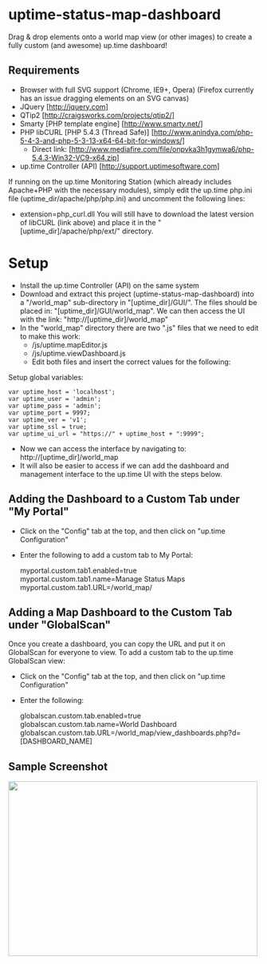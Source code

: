 uptime-status-map-dashboard
===========================
Drag & drop elements onto a world map view (or other images) to create a fully custom (and awesome) up.time dashboard!

Requirements
----------------
* Browser with full SVG support (Chrome, IE9+, Opera) (Firefox currently has an issue dragging elements on an SVG canvas)
* JQuery [http://jquery.com]
* QTip2 [http://craigsworks.com/projects/qtip2/]
* Smarty [PHP template engine] [http://www.smarty.net/]
* PHP libCURL [PHP 5.4.3 (Thread Safe)] [http://www.anindya.com/php-5-4-3-and-php-5-3-13-x64-64-bit-for-windows/]
	* Direct link: [http://www.mediafire.com/file/onpvka3h1gymwa6/php-5.4.3-Win32-VC9-x64.zip]
* up.time Controller (API) [http://support.uptimesoftware.com]


If running on the up.time Monitoring Station (which already includes Apache+PHP with the necessary modules), simply edit the up.time php.ini file (uptime_dir/apache/php/php.ini) and uncomment the following lines:
* extension=php_curl.dll
You will still have to download the latest version of libCURL (link above) and place it in the "[uptime_dir]/apache/php/ext/" directory.

Setup
=================
* Install the up.time Controller (API) on the same system
* Download and extract this project (uptime-status-map-dashboard) into a "/world_map" sub-directory in "[uptime_dir]/GUI/". The files should be placed in: "[uptime_dir]/GUI/world_map". We can then access the UI with the link: "http://[uptime_dir]/world_map"
* In the "world_map" directory there are two ".js" files that we need to edit to make this work:
	* /js/uptime.mapEditor.js
	* /js/uptime.viewDashboard.js
	* Edit both files and insert the correct values for the following:

Setup global variables:

	var uptime_host = 'localhost';
	var uptime_user = 'admin';
	var uptime_pass = 'admin';
	var uptime_port = 9997;
	var uptime_ver = 'v1';
	var uptime_ssl = true;
	var uptime_ui_url = "https://" + uptime_host + ":9999";

* Now we can access the interface by navigating to: http://[uptime_dir]/world_map
* It will also be easier to access if we can add the dashboard and management interface to the up.time UI with the steps below.


Adding the Dashboard to a Custom Tab under "My Portal"
------------------------------------------------------
* Click on the "Config" tab at the top, and then click on "up.time Configuration"
* Enter the following to add a custom tab to My Portal:

	myportal.custom.tab1.enabled=true
	myportal.custom.tab1.name=Manage Status Maps
	myportal.custom.tab1.URL=/world_map/


Adding a Map Dashboard to the Custom Tab under "GlobalScan"
-----------------------------------------------------------
Once you create a dashboard, you can copy the URL and put it on GlobalScan for everyone to view. To add a custom tab to the up.time GlobalScan view:
* Click on the "Config" tab at the top, and then click on "up.time Configuration"
* Enter the following:

	globalscan.custom.tab.enabled=true
	globalscan.custom.tab.name=World Dashboard
	globalscan.custom.tab.URL=/world_map/view_dashboards.php?d=[DASHBOARD_NAME]



Sample Screenshot
-----------------
<img src="https://raw.github.com/uptimesoftware/uptime-status-map-dashboard/master/screenshots/world-dashboard.png" width="500px" height="350px">
